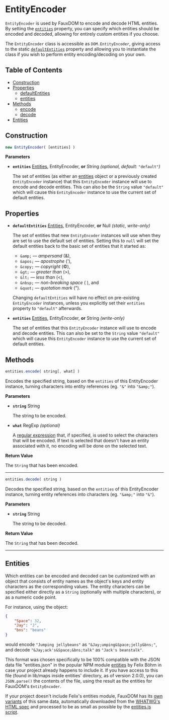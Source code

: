 # EntityEncoder

`EntityEncoder` is used by FauxDOM to encode and decode HTML entities. By setting the [`entities`](#properties-entities) property, you can specify which entities should be encoded and decoded, allowing for entirely custom entities if you choose.

The `EntityEncoder` class is accessible as `DOM.EntityEncoder`, giving access to the static [`defaultEntities`](#properties-default-entities) property and allowing you to instantiate the class if you wish to perform entity encoding/decoding on your own.

## Table of Contents

- [Construction](#construction)
- [Properties](#properties)
  - [defaultEntities](#properties-default-entities)
  - [entities](#properties-entities)
- [Methods](#methods)
  - [encode](#methods-encode)
  - [decode](#methods-decode)
- [Entities](#entities)

## Construction

```javascript
new EntityEncoder( [entities] )
```

**Parameters**

- **`entities`** [Entities](#entities), EntityEncoder, **or** String *(optional, default:* `"default"`*)*

  The set of entities (as either an [entities](#entities) object or a previously created `EntityEncoder` instance) that this `EntityEncoder` instance will use to encode and decode entities. This can also be the `String` value `"default"` which will cause this `EntityEncoder` instance to use the current set of default entities.

## Properties

- <a name="properties-default-entities"></a>**`defaultEntities`** [Entities](#entities), EntityEncoder, **or** Null *(static, write-only)*

  The set of entities that new `EntityEncoder` instances will use when they are set to use the default set of entities. Setting this to `null` will set the default entities back to the basic set of entities that it started as:

  - `&amp;` — *ampersand* (&amp;),
  - `&apos;` — *apostrophe* (&apos;),
  - `&copy;` — *copyright* (&copy;),
  - `&gt;` — *greater than* (&gt;),
  - `&lt;` — *less than* (&lt;),
  - `&nbsp;` — *non-breaking space* (&nbsp;), and
  - `&quot;` — *quotation mark* (&quot;).

  Changing `defaultEntities` will have no effect on pre-existing `EntityEncoder` instances, unless you explicitly set their `entities` property to `"default"` afterwards.

- <a name="properties-entities"></a>**`entities`** [Entities](#entities), EntityEncoder, **or** String *(write-only)*

  The set of entities that this `EntityEncoder` instance will use to encode and decode entities. This can also be set to the `String` value `"default"` which will cause this `EntityEncoder` instance to use the current set of default entities.

## Methods

<a name="methods-encode"></a>

```javascript
entities.encode( string[, what] )
```

Encodes the specified string, based on the `entities` of this EntityEncoder instance, turning characters into entity references (eg. `"&"` into `"&amp;"`).

**Parameters**

- **`string`** String

  The string to be encoded.

- **`what`** RegExp *(optional)*

  A [regular expression](https://developer.mozilla.org/en-US/docs/Web/JavaScript/Reference/Global_Objects/RegExp) that, if specified, is used to select the characters that will be encoded. If text is selected that doesn't have an entity associated with it, no encoding will be done on the selected text.

**Return Value**

The `String` that has been encoded.

----

<a name="methods-decode"></a>

```javascript
entities.decode( string )
```

Decodes the specified string, based on the `entities` of this EntityEncoder instance, turning entity references into characters (eg. `"&amp;"` into `"&"`).

**Parameters**

- **`string`** String

  The string to be decoded.

**Return Value**

The `String` that has been decoded.

----

## Entities

Which entities can be encoded and decoded can be customized with an object that consists of entity names as the object's keys and entity characters as the corresponding values. The entity characters can be specified either directly as a `String` (optionally with multiple characters), or as a numeric code point.

For instance, using the object:

```json
{
    "Space": 32,
    "Jay": "J",
    "bns": "beans"
}
```

would encode `"Jumping jellybeans"` as `"&Jay;umping&Space;jelly&bns;"`, and decode `"&Jay;ack's&Space;&bns;talk"` as `"Jack's beanstalk"`.

This format was chosen specifically to be 100% compatible with the JSON data file "entities.json" in the popular NPM module [entities](https://www.npmjs.com/package/entities) by Felix Böhm in case your project already happens to include it. If you have access to this file (found in lib/maps inside entities' directory, as of version 2.0.0), you can `JSON.parse()` the contents of the file, using the result as the entities for FauxDOM's `EntityEncoder`.

If your project doesn't include Felix's entities module, FauxDOM has its [own variants](../README.md#entities-variants) of this same data, automatically downloaded from the [WHATWG's HTML spec](https://html.spec.whatwg.org/entities.json) and processed to be as small as possible by the [entities.js script](../scripts/entities.js).